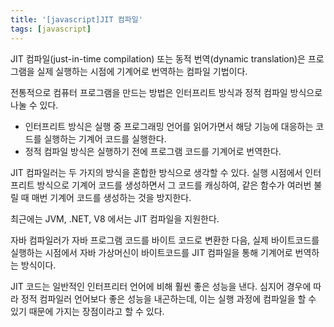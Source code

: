 ```yaml
---
title: '[javascript]JIT 컴파일'
tags: [javascript]
---
```


JIT 컴파일(just-in-time compilation) 또는 동적 번역(dynamic translation)은 프로그램을 실제 실행하는 시점에 기계어로 번역하는 컴파일 기법이다.

전통적으로 컴퓨터 프로그램을 만드는 방법은 인터프리트 방식과 정적 컴파일 방식으로 나눌 수 있다.

- 인터프리트 방식은 실행 중 프로그래밍 언어를 읽어가면서 해당 기능에 대응하는 코드를 실행하는 기계어 코드를 실행한다.
- 정적 컴파일 방식은 실행하기 전에 프로그램 코드를 기계어로 번역한다.

JIT 컴파일러는 두 가지의 방식을 혼합한 방식으로 생각할 수 있다. 실행 시점에서 인터프리트 방식으로 기계어 코드를 생성하면서 그 코드를 캐싱하여, 같은 함수가 여러번 불릴 때 매번 기계어 코드를 생성하는 것을 방지한다.

최근에는 JVM, .NET, V8 에서는 JIT 컴파일을 지원한다.

자바 컴파일러가 자바 프로그램 코드를 바이트 코드로 변환한 다음, 실제 바이트코드를 실행하는 시점에서 자바 가상머신이 바이트코드를 JIT 컴파일을 통해 기계어로 번역하는 방식이다.

JIT 코드는 일반적인 인터프리터 언어에 비해 훨씬 좋은 성능을 낸다. 심지어 경우에 따라 정적 컴파일러 언어보다 좋은 성능을 내곤하는데, 이는 실행 과정에 컴파일을 할 수 있기 때문에 가지는 장점이라고 할 수 있다.
